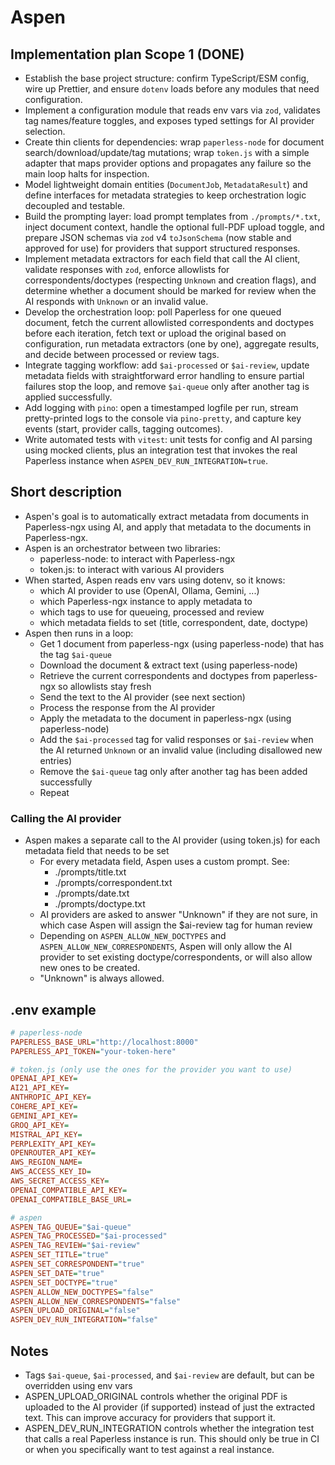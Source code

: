 # Aspen
## Implementation plan Scope 1 (DONE)
- Establish the base project structure: confirm TypeScript/ESM config, wire up Prettier, and ensure `dotenv` loads before any modules that need configuration.
- Implement a configuration module that reads env vars via `zod`, validates tag names/feature toggles, and exposes typed settings for AI provider selection.
- Create thin clients for dependencies: wrap `paperless-node` for document search/download/update/tag mutations; wrap `token.js` with a simple adapter that maps provider options and propagates any failure so the main loop halts for inspection.
- Model lightweight domain entities (`DocumentJob`, `MetadataResult`) and define interfaces for metadata strategies to keep orchestration logic decoupled and testable.
- Build the prompting layer: load prompt templates from `./prompts/*.txt`, inject document context, handle the optional full-PDF upload toggle, and prepare JSON schemas via `zod` v4 `toJsonSchema` (now stable and approved for use) for providers that support structured responses.
- Implement metadata extractors for each field that call the AI client, validate responses with `zod`, enforce allowlists for correspondents/doctypes (respecting `Unknown` and creation flags), and determine whether a document should be marked for review when the AI responds with `Unknown` or an invalid value.
- Develop the orchestration loop: poll Paperless for one queued document, fetch the current allowlisted correspondents and doctypes before each iteration, fetch text or upload the original based on configuration, run metadata extractors (one by one), aggregate results, and decide between processed or review tags.
- Integrate tagging workflow: add `$ai-processed` or `$ai-review`, update metadata fields with straightforward error handling to ensure partial failures stop the loop, and remove `$ai-queue` only after another tag is applied successfully.
- Add logging with `pino`: open a timestamped logfile per run, stream pretty-printed logs to the console via `pino-pretty`, and capture key events (start, provider calls, tagging outcomes).
- Write automated tests with `vitest`: unit tests for config and AI parsing using mocked clients, plus an integration test that invokes the real Paperless instance when `ASPEN_DEV_RUN_INTEGRATION=true`.
 
## Short description
- Aspen's goal is to automatically extract metadata from documents in Paperless-ngx using AI, 
  and apply that metadata to the documents in Paperless-ngx.
- Aspen is an orchestrator between two libraries:
  - paperless-node: to interact with Paperless-ngx
  - token.js: to interact with various AI providers
- When started, Aspen reads env vars using dotenv, so it knows:
  - which AI provider to use (OpenAI, Ollama, Gemini, ...)
  - which Paperless-ngx instance to apply metadata to
  - which tags to use for queueing, processed and review
  - which metadata fields to set (title, correspondent, date, doctype)
- Aspen then runs in a loop:
  - Get 1 document from paperless-ngx (using paperless-node) that has the tag `$ai-queue`
  - Download the document & extract text (using paperless-node)
  - Retrieve the current correspondents and doctypes from paperless-ngx so allowlists stay fresh
  - Send the text to the AI provider (see next section)
  - Process the response from the AI provider
  - Apply the metadata to the document in paperless-ngx (using paperless-node)
  - Add the `$ai-processed` tag for valid responses or `$ai-review` when the AI returned `Unknown` or an invalid value (including disallowed new entries)
  - Remove the `$ai-queue` tag only after another tag has been added successfully
  - Repeat

### Calling the AI provider
- Aspen makes a separate call to the AI provider (using token.js) for each metadata field that needs to be set
  - For every metadata field, Aspen uses a custom prompt. See:
    - ./prompts/title.txt
    - ./prompts/correspondent.txt
    - ./prompts/date.txt
    - ./prompts/doctype.txt
  - AI providers are asked to answer "Unknown" if they are not sure, in which case Aspen will assign the $ai-review tag for human review
  - Depending on `ASPEN_ALLOW_NEW_DOCTYPES` and `ASPEN_ALLOW_NEW_CORRESPONDENTS`, Aspen will only allow the AI provider to set existing doctype/correspondents, or will also allow new ones to be created. 
  - "Unknown" is always allowed.

## .env example
```ini
# paperless-node
PAPERLESS_BASE_URL="http://localhost:8000"
PAPERLESS_API_TOKEN="your-token-here"

# token.js (only use the ones for the provider you want to use)
OPENAI_API_KEY=
AI21_API_KEY=
ANTHROPIC_API_KEY=
COHERE_API_KEY=
GEMINI_API_KEY=
GROQ_API_KEY=
MISTRAL_API_KEY=
PERPLEXITY_API_KEY=
OPENROUTER_API_KEY=
AWS_REGION_NAME=
AWS_ACCESS_KEY_ID=
AWS_SECRET_ACCESS_KEY=
OPENAI_COMPATIBLE_API_KEY=
OPENAI_COMPATIBLE_BASE_URL=

# aspen
ASPEN_TAG_QUEUE="$ai-queue"
ASPEN_TAG_PROCESSED="$ai-processed"
ASPEN_TAG_REVIEW="$ai-review"
ASPEN_SET_TITLE="true"
ASPEN_SET_CORRESPONDENT="true"
ASPEN_SET_DATE="true"
ASPEN_SET_DOCTYPE="true"
ASPEN_ALLOW_NEW_DOCTYPES="false"
ASPEN_ALLOW_NEW_CORRESPONDENTS="false"
ASPEN_UPLOAD_ORIGINAL="false"
ASPEN_DEV_RUN_INTEGRATION="false"
```

## Notes
- Tags `$ai-queue`, `$ai-processed`, and `$ai-review` are default, but can be overridden using env vars
- ASPEN_UPLOAD_ORIGINAL controls whether the original PDF is uploaded to the AI provider (if supported) instead of just the extracted text. This can improve accuracy for providers that support it.
- ASPEN_DEV_RUN_INTEGRATION controls whether the integration test that calls a real Paperless instance is run. This should only be true in CI or when you specifically want to test against a real instance.
